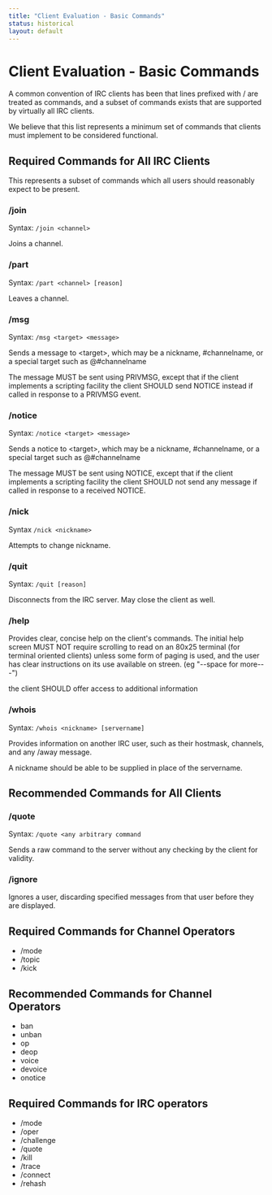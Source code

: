 ```yaml
---
title: "Client Evaluation - Basic Commands"
status: historical
layout: default
---
```

# Client Evaluation - Basic Commands

A common convention of IRC clients has been that lines prefixed with / are treated as commands, and a subset of commands exists that are supported by virtually all IRC clients.

We believe that this list represents a minimum set of commands that clients must implement to be considered functional.


## Required Commands for All IRC Clients

This represents a subset of commands which all users should reasonably expect to be present. 

### /join

Syntax: `/join <channel>`

Joins a channel.

### /part

Syntax: `/part <channel> [reason]`

Leaves a channel.


### /msg

Syntax: `/msg <target> <message>`

Sends a message to \<target\>, which may be a nickname, #channelname, or a special target such as @#channelname

The message MUST be sent using PRIVMSG, except that if the client implements a scripting facility the client SHOULD send NOTICE instead if called in response to a PRIVMSG event.

### /notice

Syntax: `/notice <target> <message>`

Sends a notice to \<target\>, which may be a nickname, #channelname, or a special target such as @#channelname

The message MUST be sent using NOTICE, except that if the client implements a scripting facility the client SHOULD not send any message if called in response to a received NOTICE.

### /nick

Syntax `/nick <nickname>`

Attempts to change nickname. 

### /quit

Syntax: `/quit [reason]`

Disconnects from the IRC server. May close the client as well.

### /help

Provides clear, concise help on the client's commands. The initial help screen MUST NOT require scrolling to read on an 80x25 terminal (for terminal oriented clients) unless some form of paging is used, and the user has clear instructions on its use available on streen. (eg "--space for more---")

the client SHOULD offer access to additional information 

### /whois

Syntax: `/whois <nickname> [servername]`

Provides information on another IRC user, such as their hostmask, channels, and any /away message.

A nickname should be able to be supplied in place of the servername.

## Recommended Commands for All Clients

### /quote

Syntax: `/quote <any arbitrary command`

Sends a raw command to the server without any checking by the client for validity.

### /ignore

Ignores a user, discarding specified messages from that user before they are displayed.

## Required Commands for Channel Operators

* /mode
* /topic
* /kick

## Recommended Commands for Channel Operators

* ban
* unban
* op
* deop
* voice
* devoice
* onotice

## Required Commands for IRC operators

* /mode
* /oper
* /challenge
* /quote
* /kill
* /trace
* /connect
* /rehash

